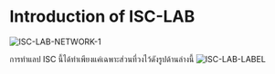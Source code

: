 # Introduction of ISC-LAB
![ISC-LAB-NETWORK-1](https://github.com/gunny64jaa/Internship-ISC./assets/102170391/022d04fc-197c-4b82-a9d8-842319ba4081)

การทำแลป ISC นี้ได้ทำเพียงแค่เฉพาะส่วนที่วงไว้ดังรูปด้านล่างนี้
![ISC-LAB-LABEL](https://github.com/gunny64jaa/Internship-ISC./assets/102170391/9ece6569-630f-4def-9e88-cb61f21c6d6d)

